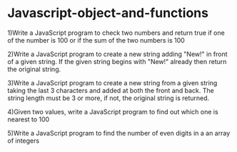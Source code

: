# Javascript-object-and-functions

1)Write a JavaScript program to check two numbers and return true if one of the number is
100 or if the sum of the two numbers is 100

2)Write a JavaScript program to create a new string adding "New!" in front of a given string. If
the given string begins with "New!" already then return the original string.

3)Write a JavaScript program to create a new string from a given string taking the last 3
characters and added at both the front and back. The string length must be 3 or more, if
not, the original string is returned.

4)Given two values, write a JavaScript program to find out which one is nearest to 100

5)Write a JavaScript program to find the number of even digits in a an array of integers

